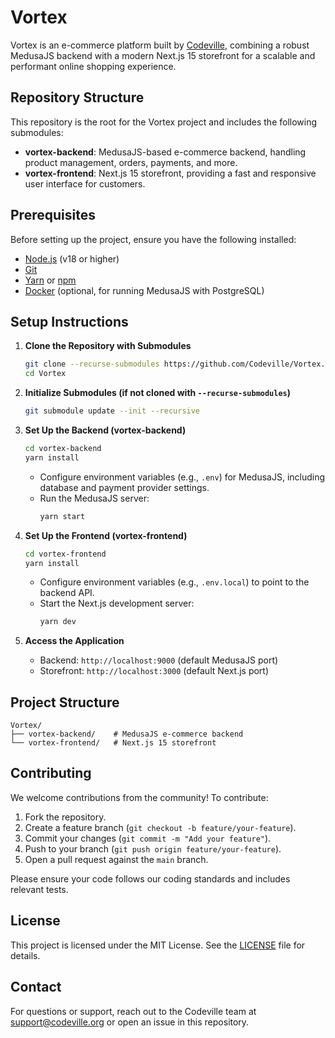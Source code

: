 # Vortex

Vortex is an e-commerce platform built by [Codeville](https://github.com/Codeville), combining a robust MedusaJS backend with a modern Next.js 15 storefront for a scalable and performant online shopping experience.

## Repository Structure

This repository is the root for the Vortex project and includes the following submodules:

- **vortex-backend**: MedusaJS-based e-commerce backend, handling product management, orders, payments, and more.
- **vortex-frontend**: Next.js 15 storefront, providing a fast and responsive user interface for customers.

## Prerequisites

Before setting up the project, ensure you have the following installed:

- [Node.js](https://nodejs.org/) (v18 or higher)
- [Git](https://git-scm.com/)
- [Yarn](https://yarnpkg.com/) or [npm](https://www.npmjs.com/)
- [Docker](https://www.docker.com/) (optional, for running MedusaJS with PostgreSQL)

## Setup Instructions

1. **Clone the Repository with Submodules**

   ```bash
   git clone --recurse-submodules https://github.com/Codeville/Vortex.git
   cd Vortex
   ```

2. **Initialize Submodules (if not cloned with `--recurse-submodules`)**

   ```bash
   git submodule update --init --recursive
   ```

3. **Set Up the Backend (vortex-backend)**

   ```bash
   cd vortex-backend
   yarn install
   ```

   - Configure environment variables (e.g., `.env`) for MedusaJS, including database and payment provider settings.
   - Run the MedusaJS server:
     ```bash
     yarn start
     ```

4. **Set Up the Frontend (vortex-frontend)**

   ```bash
   cd vortex-frontend
   yarn install
   ```

   - Configure environment variables (e.g., `.env.local`) to point to the backend API.
   - Start the Next.js development server:
     ```bash
     yarn dev
     ```

5. **Access the Application**
   - Backend: `http://localhost:9000` (default MedusaJS port)
   - Storefront: `http://localhost:3000` (default Next.js port)

## Project Structure

```
Vortex/
├── vortex-backend/    # MedusaJS e-commerce backend
└── vortex-frontend/   # Next.js 15 storefront
```

## Contributing

We welcome contributions from the community! To contribute:

1. Fork the repository.
2. Create a feature branch (`git checkout -b feature/your-feature`).
3. Commit your changes (`git commit -m "Add your feature"`).
4. Push to your branch (`git push origin feature/your-feature`).
5. Open a pull request against the `main` branch.

Please ensure your code follows our coding standards and includes relevant tests.

## License

This project is licensed under the MIT License. See the [LICENSE](LICENSE) file for details.

## Contact

For questions or support, reach out to the Codeville team at [support@codeville.org](mailto:support@codeville.org) or open an issue in this repository.

